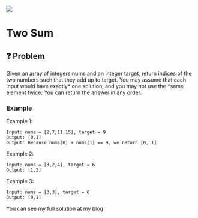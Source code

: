 ![](https://img.shields.io/badge/Language-Python3-brightgreen?style=flat-square)

# Two Sum

## ❓ Problem
Given an array of integers nums and an integer target, return indices of the two numbers such that they add up to target.
You may assume that each input would have exactly* one solution, and you may not use the *same element twice.
You can return the answer in any order.

### Example
Example 1:
```
Input: nums = [2,7,11,15], target = 9
Output: [0,1]
Output: Because nums[0] + nums[1] == 9, we return [0, 1].
```
Example 2:
```
Input: nums = [3,2,4], target = 6
Output: [1,2]
```
Example 3:
```
Input: nums = [3,3], target = 6
Output: [0,1]
```

You can see my full solution at my [blog](https://euneestella.github.io/algorithm/two-sum/)